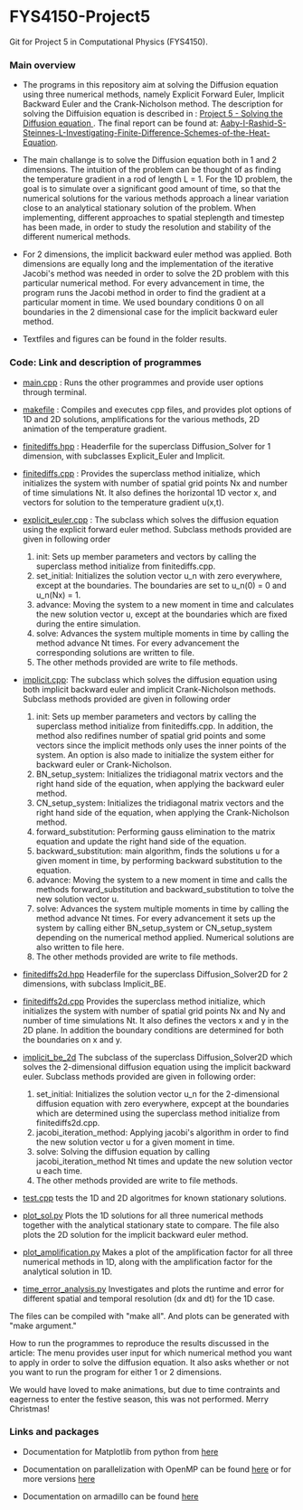 # FYS4150-Project5
Git for Project 5 in Computational Physics (FYS4150).

### Main overview
* The programs in this repository aim at solving the Diffusion equation using three numerical methods, namely Explicit Forward Euler, Implicit Backward Euler and the Crank-Nicholson method. The description for solving the Diffuision equation is described in : [Project 5 - Solving the Diffusion equation ](https://github.com/lasse-steinnes/FYS4150-Project5/blob/main/report/Project-description-DiffusionEquation.pdf). The final report can be found at: [Aaby-I-Rashid-S-Steinnes-L-Investigating-Finite-Difference-Schemes-of-the-Heat-Equation](https://github.com/lasse-steinnes/FYS4150-Project5/blob/main/report/Aaby-I-Rashid-S-Steinnes-L-Investigating-Finite-Difference-Schemes-of-the-Heat-Equation.pdf).

* The main challange is to solve the Diffusion equation both in 1 and 2 dimensions. The intuition of the problem can be thought of as finding the temperature gradient in a rod of length L = 1. For the 1D problem, the goal is to simulate over a significant good amount of time, so that the numerical solutions for the various methods approach a linear variation close to an analytical stationary solution of the problem. When implementing, different approaches to spatial steplength and timestep has been made, in order to study the resolution and stability of the different numerical methods.

* For 2 dimensions, the implicit backward euler method was applied. Both dimensions are equally long and the implementation of the iterative Jacobi's method was needed in order to solve the 2D problem with this particular numerical method. For every advancement in time, the program runs the Jacobi method in order to find the gradient at a particular moment in time. We used boundary conditions 0 on all boundaries in the 2 dimensional case for the implicit backward euler method.

* Textfiles and figures can be found in the folder results.

### Code: Link and description of programmes
- [main.cpp](https://github.com/lasse-steinnes/FYS4150-Project5/blob/main/code-and-results/main.cpp) : Runs the other programmes and provide user options through terminal.

 - [makefile](https://github.com/lasse-steinnes/FYS4150-Project5/blob/main/code-and-results/makefile) : Compiles and executes cpp files, and provides plot options of 1D and 2D solutions, amplifications for the various methods, 2D animation of the temperature gradient.

-  [finitediffs.hpp](https://github.com/lasse-steinnes/FYS4150-Project5/blob/main/code-and-results/finitediffs.hpp) : Headerfile for the superclass Diffusion_Solver for 1 dimension, with subclasses Explicit_Euler and Implicit.

- [finitediffs.cpp](https://github.com/lasse-steinnes/FYS4150-Project5/blob/main/code-and-results/finitediffs.cpp) : Provides the superclass method initialize, which initializes the system with number of spatial grid points Nx and number of time simulations Nt. It also defines the horizontal 1D vector x, and vectors for solution to the temperature gradient u(x,t).

- [explicit_euler.cpp](https://github.com/lasse-steinnes/FYS4150-Project5/blob/main/code-and-results/explicit_euler.cpp) : The subclass which solves the diffusion equation using the explicit forward euler method. Subclass methods provided are given in following order
  1. init: Sets up member parameters and vectors by calling the superclass method initialize from finitediffs.cpp.
  2. set_initial: Initializes the solution vector u_n with zero everywhere, except at the boundaries. The boundaries are set to u_n(0) = 0 and u_n(Nx) = 1. 
  3. advance: Moving the system to a new moment in time and calculates the new solution vector u, except at the boundaries which are fixed during the entire       simulation.
  4. solve: Advances the system multiple moments in time by calling the method advance Nt times. For every advancement the corresponding solutions are written to file.
  5. The other methods provided are write to file methods.

- [implicit.cpp](https://github.com/lasse-steinnes/FYS4150-Project5/blob/main/code-and-results/implicit.cpp): The subclass which solves the diffusion equation using both implicit backward euler and implicit Crank-Nicholson methods. Subclass methods provided are given in following order
  1. init: Sets up member parameters and vectors by calling the superclass method initialize from finitediffs.cpp. In addition, the method also redifines number of spatial grid points and some vectors since the implicit methods only uses the inner points of the system. An option is also made to initialize the system either for backward euler or Crank-Nicholson.
  2. BN_setup_system: Initializes the tridiagonal matrix vectors and the right hand side of the equation, when applying the backward euler method. 
  3. CN_setup_system: Initializes the tridiagonal matrix vectors and the right hand side of the equation, when applying the Crank-Nicholson method. 
  4. forward_substitution: Performing gauss elimination to the matrix equation and update the right hand side of the equation. 
  5. backward_substitution: main algorithm, finds the solutions u for a given moment in time, by performing backward substitution to the equation.
  7. advance: Moving the system to a new moment in time and calls the methods forward_substitution and backward_substitution to tolve the new solution vector u.
  8. solve: Advances the system multiple moments in time by calling the method advance Nt times. For every advancement it sets up the system by calling either BN_setup_system or CN_setup_system depending on the numerical method applied. Numerical solutions are also written to file here.
  9. The other methods provided are write to file methods.

- [finitediffs2d.hpp](https://github.com/lasse-steinnes/FYS4150-Project5/blob/main/code-and-results/finitediffs2d.hpp) Headerfile for the superclass Diffusion_Solver2D for 2 dimensions, with subclass Implicit_BE.
- [finitediffs2d.cpp](https://github.com/lasse-steinnes/FYS4150-Project5/blob/main/code-and-results/finitediffs2d.cpp) Provides the superclass method initialize, which initializes the system with number of spatial grid points Nx and Ny and number of time simulations Nt. It also defines the vectors x and y in the 2D plane. In addition the boundary conditions are determined for both the boundaries on x and y.
- [implicit_be_2d](https://github.com/lasse-steinnes/FYS4150-Project5/blob/main/code-and-results/implicit_be_2d.cpp) The subclass of the superclass Diffusion_Solver2D which solves the 2-dimensional diffusion equation using the implicit backward euler. Subclass methods provided are given in following order:
  1. set_initial: Initializes the solution vector u_n for the 2-dimensional diffusion equation with zero everywhere, expcept at the boundaries which are determined using the superclass method initialize from finitediffs2d.cpp.
  2. jacobi_iteration_method: Applying jacobi's algorithm in order to find the new solution vector u for a given moment in time. 
  3. solve: Solving the diffusion equation by calling jacobi_iteration_method Nt times and update the new solution vector u each time. 
  4. The other methods provided are write to file methods.
 - [test.cpp](https://github.com/lasse-steinnes/FYS4150-Project5/blob/main/code-and-results/plot_amplification.py) tests the 1D and 2D algoritmes for known stationary solutions.
 - [plot_sol.py](https://github.com/lasse-steinnes/FYS4150-Project5/blob/main/code-and-results/plot_sol.py) Plots the 1D solutions for all three numerical methods together with the analytical stationary state to compare. The file also plots the 2D solution for the implicit backward euler method.
- [plot_amplification.py](https://github.com/lasse-steinnes/FYS4150-Project5/blob/main/code-and-results/plot_amplification.py) Makes a plot of the amplification factor for all three numerical methods in 1D, along with the amplification factor for the analytical solution in 1D.
- [time_error_analysis.py](https://github.com/lasse-steinnes/FYS4150-Project5/blob/main/code-and-results/time_error_analysis.py) Investigates and plots the runtime and error for different spatial and temporal resolution (dx and dt) for the 1D case.


The files can be compiled with "make all". And plots can be generated with "make argument."

How to run the programmes to reproduce the results discussed in the article: The menu provides user input for which numerical method you want to apply in order to solve the diffusion equation. It also asks whether or not you want to run the program for either 1 or 2 dimensions.

We would have loved to make animations, but due to time contraints and eagerness to enter the festive season, this was not performed. Merry Christmas! 

### Links and packages
- Documentation for Matplotlib from python from [here](https://matplotlib.org/)

- Documentation on parallelization with OpenMP can be found [here](https://www.openmp.org/wp-content/uploads/OpenMP-4.5-1115-CPP-web.pdf) or for more versions [here](https://www.openmp.org/resources/refguides/)

- Documentation on armadillo can be found [here](http://arma.sourceforge.net/docs.html)
